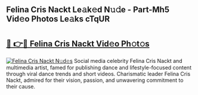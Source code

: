 ## Felina Cris Nackt Le𝚊k𝚎d N𝚞𝚍e - Part-Mh5 Vid𝚎o Photos Le𝚊ks cTqUR

# <h2><a href="http://fb4x4p6.evod.top/?m=Felina+Cris+Nackt">🔗 👉🔴 Felina Cris Nackt Vid𝚎o Ph𝚘t𝚘s</a></h2>

[![Felina Cris Nackt N𝚞d𝚎s](https://i.imgur.com/8V9OHl7.gif)](http://fb4x4p6.evod.top/?m=Felina+Cris+Nackt)
Social media celebrity Felina Cris Nackt and multimedia artist, famed for publishing dance and lifestyle-focused content through viral dance trends and short videos. Charismatic leader Felina Cris Nackt, admired for their vision, passion, and unwavering commitment to their cause. 
